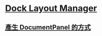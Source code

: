 # [Dock Layout Manager](https://documentation.devexpress.com/wpf/6820/Controls-and-Libraries/Layout-Management/Dock-Windows/Getting-Started/Dock-Layout-Manager)

## [產生 DocumentPanel 的方式](dockingdocumentuiservice.md)